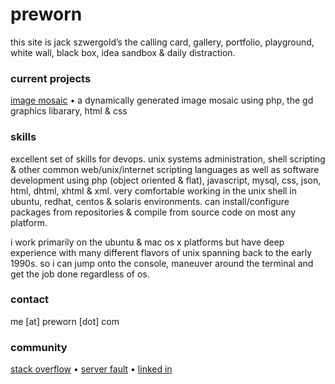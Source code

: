 #  preworn
this site is jack szwergold’s the calling card, gallery, portfolio, playground, white wall, black box, idea sandbox & daily distraction.

### current projects
[image mosaic][1] • a dynamically generated image mosaic using php, the gd graphics libarary, html & css

### skills
excellent set of skills for devops. unix systems administration, shell scripting & other common web/unix/internet scripting languages as well as software development using php (object oriented & flat), javascript, mysql, css, json, html, dhtml, xhtml & xml. very comfortable working in the unix shell in ubuntu, redhat, centos & solaris environments. can install/configure packages from repositories & compile from source code on most any platform.

i work primarily on the ubuntu & mac os x platforms but have deep experience with many different flavors of unix spanning back to the early 1990s. so i can jump onto the console, maneuver around the terminal and get the job done regardless of os.

### contact
me [at] preworn [dot] com

### community
[stack overflow][2] • [server fault][3] • [linked in][4]

[1]: mosaic/ "image mosaic"
[2]: http://stackoverflow.com/users/117259/jakegould "stack overflow"
[3]: http://serverfault.com/users/100013/jakegould "server fault"
[4]: http://www.linkedin.com/in/jackszwergold "linked in"